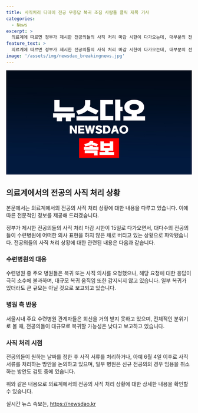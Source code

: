 ```yaml
---
title: 사직처리 디데이 전공 무응답 복귀 조짐 사람들 클릭 제목 기사
categories:
  - News
excerpt: >
  의료계에 따르면 정부가 제시한 전공의들의 사직 처리 마감 시한이 다가오는데, 대부분의 전공의들이 아직까지 수련병원에 복귀 또는 사직 의사를 밝히지 않고 있어 혼란이 가중되고 있다. 복귀나 사직을 통보한 전공의는 극소수에 불과하며, 대규모 복귀 움직임은 감지되지 않고 있는 상황이다. 전공의들의 회신이 거의 없는 가운데 병원 측은 마감까지 기다려보기로 결정했지만, 전공의들의 대규모 복귀 가능성은 낮다는 전문가들의 분석이 나왔다. 사직을 원하는 전공의들의 사직서 수리 시점은 6월 4일 이후로 예상되며, 이에 따라 병원들은 사직 처리 방안을 논의하고 있는 것으로 전해졌다.
feature_text: >
  의료계에 따르면 정부가 제시한 전공의들의 사직 처리 마감 시한이 다가오는데, 대부분의 전공의들이 아직까지 수련병원에 복귀 또는 사직 의사를 밝히지 않고 있어 혼란이 가중되고 있다. 복귀나 사직을 통보한 전공의는 극소수에 불과하며, 대규모 복귀 움직임은 감지되지 않고 있는 상황이다. 전공의들의 회신이 거의 없는 가운데 병원 측은 마감까지 기다려보기로 결정했지만, 전공의들의 대규모 복귀 가능성은 낮다는 전문가들의 분석이 나왔다. 사직을 원하는 전공의들의 사직서 수리 시점은 6월 4일 이후로 예상되며, 이에 따라 병원들은 사직 처리 방안을 논의하고 있는 것으로 전해졌다.
image: '/assets/img/newsdao_breakingnews.jpg'
---
```


<p><img src="/assets/img/newsdao_breakingnews.jpg" alt="firstkoreanews 속보" /></p>

<h2 data-ke-size="size26">의료계에서의 전공의 사직 처리 상황</h2>

<p>본문에서는 의료계에서의 전공의 사직 처리 상황에 대한 내용을 다루고 있습니다. 이에 따른 전문적인 정보를 제공해 드리겠습니다.</p>

<p data-ke-size="size16">정부가 제시한 전공의들의 사직 처리 마감 시한이 15일로 다가오면서, 대다수의 전공의들이 수련병원에 어떠한 의사 표현을 하지 않은 채로 버티고 있는 상황으로 파악됐습니다. 전공의들의 사직 처리 상황에 대한 관련된 내용은 다음과 같습니다.</p>

<h3>수련병원의 대응</h3>

<p>수련병원 중 주요 병원들은 복귀 또는 사직 의사를 요청했으나, 해당 요청에 대한 응답이 극히 소수에 불과하며, 대규모 복귀 움직임 또한 감지되지 않고 있습니다. 일부 복귀가 있더라도 큰 규모는 아닐 것으로 보고되고 있습니다.</p>

<h3>병원 측 반응</h3>

<p>서울시내 주요 수련병원 관계자들은 회신을 거의 받지 못하고 있으며, 전체적인 분위기로 볼 때, 전공의들이 대규모로 복귀할 가능성은 낮다고 보고하고 있습니다.</p>

<h3>사직 처리 시점</h3>

<p>전공의들이 원하는 날짜를 정한 후 사직 서류를 처리하거나, 아예 6월 4일 이후로 사직 서류를 처리하는 방안을 논의하고 있으며, 일부 병원은 신규 전공의의 경우 임용을 취소하는 방안도 검토 중에 있습니다.</p>

<p>위와 같은 내용으로 의료계에서의 전공의 사직 처리 상황에 대한 상세한 내용을 확인할 수 있습니다.</p>
실시간 뉴스 속보는, <a href="https://newsdao.kr" rel="dofollow">https://newsdao.kr</a>


